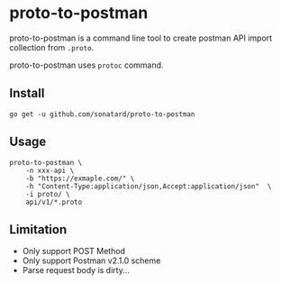 # proto-to-postman

proto-to-postman is a command line tool to create postman API import collection from `.proto`.

proto-to-postman uses `protoc` command.

## Install

```console
go get -u github.com/sonatard/proto-to-postman
```

## Usage

```console
proto-to-postman \
    -n xxx-api \
    -b "https://exmaple.com/" \
    -h "Content-Type:application/json,Accept:application/json"  \
    -i proto/ \
    api/v1/*.proto
```

## Limitation

- Only support POST Method
- Only support Postman v2.1.0 scheme
- Parse request body is dirty...

